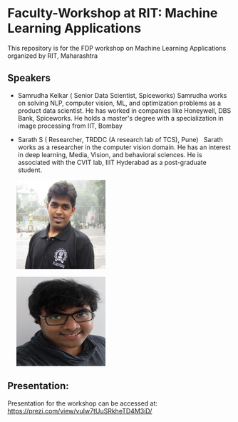 # Faculty-Workshop at RIT: Machine Learning Applications
This repository is for the FDP workshop on Machine Learning Applications organized by RIT, Maharashtra 


## Speakers
- Samrudha Kelkar ( Senior Data Scientist, Spiceworks) 
Samrudha works on solving NLP, computer vision, ML, and optimization problems as a product data scientist. He has worked in companies like Honeywell, DBS Bank, Spiceworks. He holds a master's degree with a specialization in image processing from IIT, Bombay  

- Sarath S ( Researcher, TRDDC (A research lab of TCS), Pune) 
  Sarath works as a researcher in the computer vision domain. He has an interest in deep learning, Media, Vision, and behavioral sciences. He is associated with the CVIT lab, IIIT Hyderabad as a post-graduate student.
<div style=" float-left; ">
<img src="samrudha.jpg"
     height="200px"
      width="200px"
     style=" margin-left: 20px; margin-right: 20px; margin-down: 20px;margin-up: 20px;" />

<img src="sarath.jpg"
     height="200px"
     width="200px"
     style="margin-left: 20px;; margin-right: 20px;" /> </div>

## Presentation:
Presentation for the workshop can be accessed at: https://prezi.com/view/vuIw7tUuSRkheTD4M3iD/
